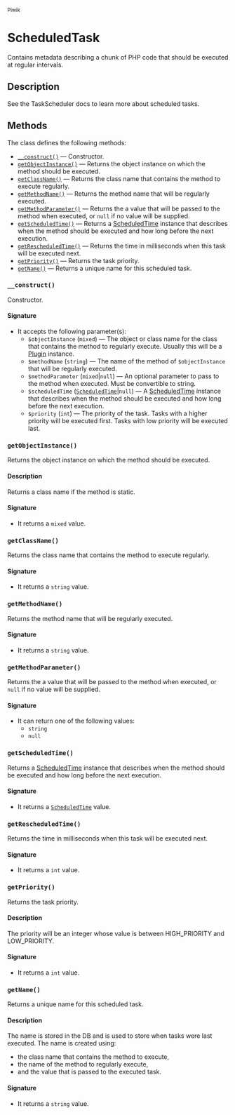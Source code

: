 <small>Piwik</small>

ScheduledTask
=============

Contains metadata describing a chunk of PHP code that should be executed at regular intervals.

Description
-----------

See the TaskScheduler docs to learn more about scheduled tasks.

Methods
-------

The class defines the following methods:

- [`__construct()`](#__construct) &mdash; Constructor.
- [`getObjectInstance()`](#getobjectinstance) &mdash; Returns the object instance on which the method should be executed.
- [`getClassName()`](#getclassname) &mdash; Returns the class name that contains the method to execute regularly.
- [`getMethodName()`](#getmethodname) &mdash; Returns the method name that will be regularly executed.
- [`getMethodParameter()`](#getmethodparameter) &mdash; Returns the a value that will be passed to the method when executed, or `null` if no value will be supplied.
- [`getScheduledTime()`](#getscheduledtime) &mdash; Returns a [ScheduledTime](/api-reference/Piwik/ScheduledTime) instance that describes when the method should be executed and how long before the next execution.
- [`getRescheduledTime()`](#getrescheduledtime) &mdash; Returns the time in milliseconds when this task will be executed next.
- [`getPriority()`](#getpriority) &mdash; Returns the task priority.
- [`getName()`](#getname) &mdash; Returns a unique name for this scheduled task.

<a name="__construct" id="__construct"></a>
<a name="__construct" id="__construct"></a>
### `__construct()`

Constructor.

#### Signature

- It accepts the following parameter(s):
    - `$objectInstance` (`mixed`) &mdash; The object or class name for the class that contains the method to regularly execute. Usually this will be a [Plugin](/api-reference/Piwik/Plugin) instance.
    - `$methodName` (`string`) &mdash; The name of the method of `$objectInstance` that will be regularly executed.
    - `$methodParameter` (`mixed`|`null`) &mdash; An optional parameter to pass to the method when executed. Must be convertible to string.
    - `$scheduledTime` ([`ScheduledTime`](../Piwik/ScheduledTime.md)|`null`) &mdash; A [ScheduledTime](/api-reference/Piwik/ScheduledTime) instance that describes when the method should be executed and how long before the next execution.
    - `$priority` (`int`) &mdash; The priority of the task. Tasks with a higher priority will be executed first. Tasks with low priority will be executed last.

<a name="getobjectinstance" id="getobjectinstance"></a>
<a name="getObjectInstance" id="getObjectInstance"></a>
### `getObjectInstance()`

Returns the object instance on which the method should be executed.

#### Description

Returns a class
name if the method is static.

#### Signature

- It returns a `mixed` value.

<a name="getclassname" id="getclassname"></a>
<a name="getClassName" id="getClassName"></a>
### `getClassName()`

Returns the class name that contains the method to execute regularly.

#### Signature

- It returns a `string` value.

<a name="getmethodname" id="getmethodname"></a>
<a name="getMethodName" id="getMethodName"></a>
### `getMethodName()`

Returns the method name that will be regularly executed.

#### Signature

- It returns a `string` value.

<a name="getmethodparameter" id="getmethodparameter"></a>
<a name="getMethodParameter" id="getMethodParameter"></a>
### `getMethodParameter()`

Returns the a value that will be passed to the method when executed, or `null` if no value will be supplied.

#### Signature

- It can return one of the following values:
    - `string`
    - `null`

<a name="getscheduledtime" id="getscheduledtime"></a>
<a name="getScheduledTime" id="getScheduledTime"></a>
### `getScheduledTime()`

Returns a [ScheduledTime](/api-reference/Piwik/ScheduledTime) instance that describes when the method should be executed and how long before the next execution.

#### Signature

- It returns a [`ScheduledTime`](../Piwik/ScheduledTime.md) value.

<a name="getrescheduledtime" id="getrescheduledtime"></a>
<a name="getRescheduledTime" id="getRescheduledTime"></a>
### `getRescheduledTime()`

Returns the time in milliseconds when this task will be executed next.

#### Signature

- It returns a `int` value.

<a name="getpriority" id="getpriority"></a>
<a name="getPriority" id="getPriority"></a>
### `getPriority()`

Returns the task priority.

#### Description

The priority will be an integer whose value is
between HIGH_PRIORITY and LOW_PRIORITY.

#### Signature

- It returns a `int` value.

<a name="getname" id="getname"></a>
<a name="getName" id="getName"></a>
### `getName()`

Returns a unique name for this scheduled task.

#### Description

The name is stored in the DB and is used
to store when tasks were last executed. The name is created using:

- the class name that contains the method to execute,
- the name of the method to regularly execute,
- and the value that is passed to the executed task.

#### Signature

- It returns a `string` value.


